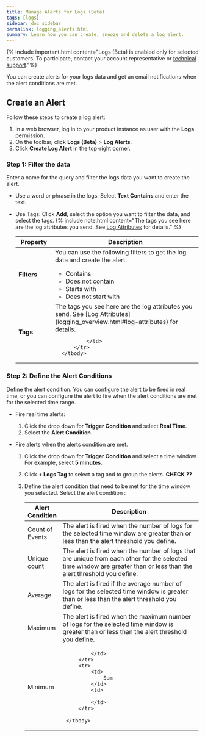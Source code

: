 ```yaml
---
title: Manage Alerts for Logs (Beta)
tags: [logs]
sidebar: doc_sidebar
permalink: logging_alerts.html
summary: Learn how you can create, snooze and delete a log alert.
---
```


{% include important.html content="Logs (Beta) is enabled only for selected customers. To participate, contact your account representative or [technical support](wavefront_support_feedback.html#support)."%}

You can create alerts for your logs data and get an email notifications when the alert conditions are met.


## Create an Alert

Follow these steps to create a log alert:

1. In a web browser, log in to your product instance as user with the **Logs** permission.
1. On the toolbar, click **Logs (Beta)** > **Log Alerts**.
1. Click **Create Log Alert** in the top-right corner.

### Step 1: Filter the data

Enter a name for the query and filter the logs data you want to create the alert.
* Use a word or phrase in the logs. Select **Text Contains** and enter the text.
* Use Tags: Click **Add**, select the option you want to filter the data, and select the tags.
    {% include note.html content="The tags you see here are the log attributes you send. See [Log Attributes](logging_overview.html#log-attributes) for details." %}

    <table style="width: 100%;">
         <thead>
            <tr>
                <th width="20%">
                     Property
                </th>
                <th width="80%">
                    Description
                </th>
            </tr>
        </thead>
        <tbody>
            <tr>
                <td>
                    <b> Filters </b>   
                </td>
                <td>
                    You can use the following filters to get the log data and create the alert.
                    <ul>
                        <li>
                            Contains
                        </li>
                        <li>
                            Does not contain
                        </li>
                        <li>
                            Starts with
                        </li>
                        <li>
                            Does not start with
                        </li>
                    </ul>
                </td>
            </tr>
            <tr>
                <td>
                    <b> Tags </b>
                </td>
                <td markdown="span">
                    The tags you see here are the log attributes you send. See [Log Attributes](logging_overview.html#log-attributes) for details.
                            
                </td>
            </tr>
        </tbody>
    </table> 

### Step 2: Define the Alert Conditions
Define the alert condition. You can configure the alert to be fired in real time, or you can configure the alert to fire when the alert conditions are met for the selected time range.

* Fire real time alerts:  
    1. Click the drop down for **Trigger Condition** and select **Real Time**.
    1. Select the **Alert Condition**.

* Fire alerts when the alerts condition are met.
    1. Click the drop down for **Trigger Condition** and select a time window. For example, select **5 minutes**.
    1. Click **+ Logs Tag** to select a tag and to group the alerts. **CHECK ??**
    1. Define the alert condition that need to be met for the time window you selected. Select the alert condition :
        <table style="width: 100%;">
            <thead>
                <tr>
                    <th width="20%">
                        Alert Condition
                    </th>
                    <th width="80%">
                        Description
                    </th>
                </tr>
            </thead>
            <tbody>
                <tr>
                    <td>
                        Count of Events  
                    </td>
                    <td>
                        The alert is fired when the number of logs for the selected time window are greater than or less than the alert threshold you define.  
                    </td>
                </tr>
                <tr>
                    <td>
                        Unique count
                    </td>
                    <td>
                        The alert is fired when the number of logs that are unique from each other for the selected time window are greater than or less than the alert threshold you define.          
                    </td>
                </tr>
                <tr>
                    <td>
                        Average
                    </td>
                    <td>
                       The alert is fired if the average number of logs for the selected time window is greater than or less than the alert threshold you define.             
                    </td>
                </tr>
                <tr>
                    <td>
                           Maximum
                    </td>
                    <td>
                        The alert is fired when the maximum number of logs for the selected time window is greater than or less than the alert threshold you define.       
                    </td>
                </tr>
                <tr>
                    <td>
                        Minimum
                    </td>
                    <td>
                                    
                    </td>
                </tr>
                <tr>
                    <td>
                        Sum
                    </td>
                    <td>
                                    
                    </td>
                </tr>
                    
            </tbody>
         </table>


